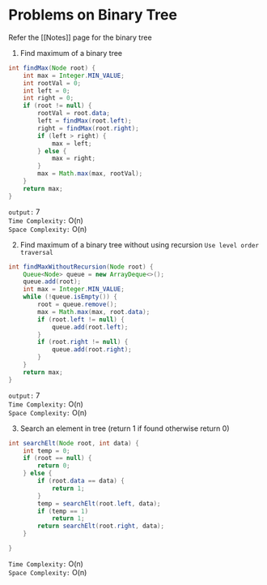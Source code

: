 # Problems on Binary Tree
Refer the [[Notes]] page for the binary tree
1. Find maximum of a binary tree

```java
int findMax(Node root) {  
    int max = Integer.MIN_VALUE;  
    int rootVal = 0;  
    int left = 0;  
    int right = 0;  
    if (root != null) {  
        rootVal = root.data;  
        left = findMax(root.left);  
        right = findMax(root.right);  
        if (left > right) {  
            max = left;  
        } else {  
            max = right;  
        }  
        max = Math.max(max, rootVal);  
    }  
    return max;  
}
```
`output:` 7\
`Time Complexity:` O(n)\
`Space Complexity:` O(n)

2. Find maximum of a binary tree without using recursion
`Use level order traversal`
```java
int findMaxWithoutRecursion(Node root) {  
    Queue<Node> queue = new ArrayDeque<>();  
    queue.add(root);  
    int max = Integer.MIN_VALUE;  
    while (!queue.isEmpty()) {  
        root = queue.remove();  
        max = Math.max(max, root.data);  
        if (root.left != null) {  
            queue.add(root.left);  
        }  
        if (root.right != null) {  
            queue.add(root.right);  
        }  
    }  
    return max;  
}
```

`output:` 7\
`Time Complexity:` O(n)\
`Space Complexity:` O(n)

3. Search an element in tree (return 1 if found otherwise return 0)

```java
int searchElt(Node root, int data) {
    int temp = 0;
    if (root == null) {
        return 0;
    } else {
        if (root.data == data) {
            return 1;
        }
        temp = searchElt(root.left, data);
        if (temp == 1)
            return 1;
        return searchElt(root.right, data);
    }

}
```

`Time Complexity:` O(n)\
`Space Complexity:` O(n)


